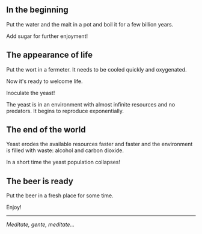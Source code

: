 ## In the beginning

Put the water and the malt in a pot and boil it for a few billion years.

Add sugar for further enjoyment!

## The appearance of life

Put the wort in a fermeter. It needs to be cooled quickly and oxygenated.

Now it's ready to welcome life.

Inoculate the yeast!

The yeast is in an environment with almost infinite resources and no predators. It begins to reproduce exponentially.

## The end of the world

Yeast erodes the available resources faster and faster and the environment is filled with waste: alcohol and carbon dioxide.

In a short time the yeast population collapses!

## The beer is ready

Put the beer in a fresh place for some time.

Enjoy!

---

*Meditate, gente, meditate...*
